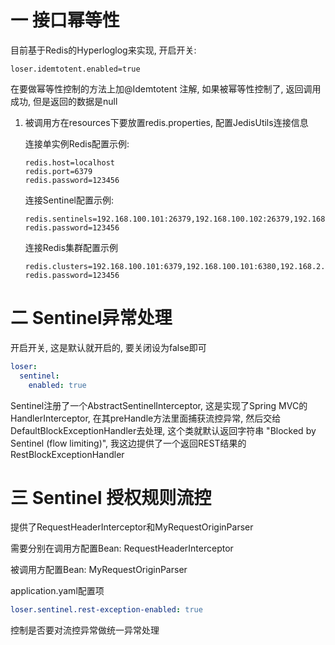 # 一 接口幂等性

目前基于Redis的Hyperloglog来实现, 开启开关:

```properties
loser.idemtotent.enabled=true
```

在要做幂等性控制的方法上加@Idemtotent 注解, 如果被幂等性控制了, 返回调用成功, 但是返回的数据是null

1. 被调用方在resources下要放置redis.properties, 配置JedisUtils连接信息

   连接单实例Redis配置示例:

   ```properties
   redis.host=localhost
   redis.port=6379
   redis.password=123456
   ```

   连接Sentinel配置示例:

   ```properties
   redis.sentinels=192.168.100.101:26379,192.168.100.102:26379,192.168.100.103:26379
   redis.password=123456
   ```

   连接Redis集群配置示例

   ```properties
   redis.clusters=192.168.100.101:6379,192.168.100.101:6380,192.168.2.102:6379,192.168.2.102:6380,192.168.2.103:6379,192.168.2.103:6380
   redis.password=123456
   ```



# 二 Sentinel异常处理

开启开关, 这是默认就开启的, 要关闭设为false即可

```yaml
loser:
  sentinel:
    enabled: true
```

Sentinel注册了一个AbstractSentinelInterceptor, 这是实现了Spring MVC的HandlerInterceptor, 在其preHandle方法里面捕获流控异常, 然后交给DefaultBlockExceptionHandler去处理, 这个类就默认返回字符串 "Blocked by Sentinel (flow limiting)", 我这边提供了一个返回REST结果的RestBlockExceptionHandler



# 三 Sentinel 授权规则流控

提供了RequestHeaderInterceptor和MyRequestOriginParser

需要分别在调用方配置Bean: RequestHeaderInterceptor

被调用方配置Bean: MyRequestOriginParser

application.yaml配置项

```yaml
loser.sentinel.rest-exception-enabled: true
```

控制是否要对流控异常做统一异常处理
